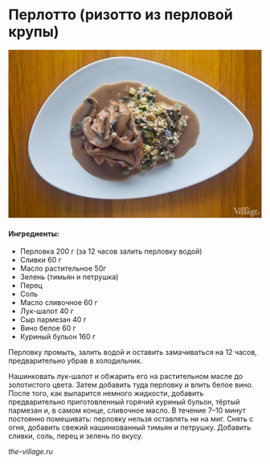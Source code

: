 # Перлотто \(ризотто из перловой крупы\)

![Перлотто](../pics/9d665af0b56c10274850ca26750c5c45.jpg)

#### Ингредиенты:

* Перловка 200 г \(за 12 часов залить перловку водой\)
* Сливки 60 г
* Масло растительное 50г
* Зелень \(тимьян и петрушка\)
* Перец
* Соль
* Масло сливочное 60 г
* Лук-шалот 40 г
* Сыр пармезан 40 г
* Вино белое 60 г
* Куриный бульон 160 г

Перловку промыть, залить водой и оставить замачиваться на 12 часов, предварительно убрав в холодильник.

Нашинковать лук-шалот и обжарить его на растительном масле до золотистого цвета. Затем добавить туда перловку и влить белое вино. После того, как выпарится немного жидкости, добавить предварительно приготовленный горячий куриный бульон, тёртый пармезан и, в самом конце, сливочное масло. В течение 7–10 минут постоянно помешивать: перловку нельзя оставлять ни на миг. Снять с огня, добавить свежий нашинкованный тимьян и петрушку. Добавить сливки, соль, перец и зелень по вкусу.

*the-village.ru*

